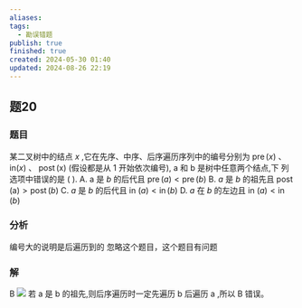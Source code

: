 ```yaml
---
aliases: 
tags:
  - 勘误错题
publish: true
finished: true
created: 2024-05-30 01:40
updated: 2024-08-26 22:19
---
```

## 题20
### 题目
某二叉树中的结点 $x$ ,它在先序、中序、后序遍历序列中的编号分别为 $\operatorname{pre}( x)$ 、 $\mathrm{{in}}( x)$ 、 $\operatorname{post}( \mathrm{x})$ (假设都是从 1 开始依次编号), $\mathrm{a}$ 和 $\mathrm{b}$ 是树中任意两个结点,下 列选项中错误的是 ( ).
A. a 是 $b$ 的后代且 $\operatorname{pre}( a)  < \operatorname{pre}( b)$
B. $a$ 是 $b$ 的祖先且 $\operatorname{post}( \mathrm{a})  > \operatorname{post}( b)$
C. $a$ 是 $b$ 的后代且 in $( a)  < \operatorname{in}( b)$
D. $a$ 在 $b$ 的左边且 in $( a)  < \operatorname{in}( b)$
### 分析
编号大的说明是后遍历到的
忽略这个题目，这个题目有问题
### 解
B
![](https://img.hwenyi.tech/202408290400217.webp)
若 $\mathrm{a}$ 是 $\mathrm{b}$ 的祖先,则后序遍历时一定先遍历 $\mathrm{b}$ 后遍历 $\mathrm{a}$ ,所以 $\mathrm{B}$ 错误。